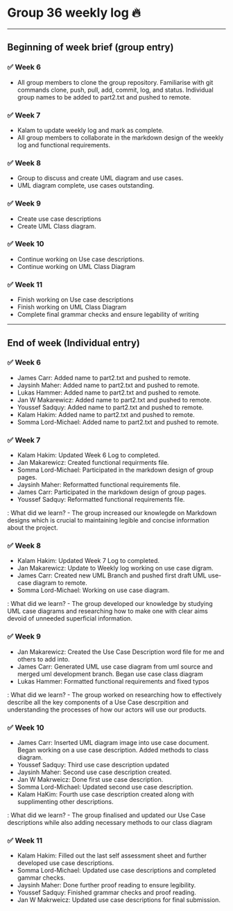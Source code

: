 # Group 36 weekly log :fire:
<hr />

## Beginning of week brief (group entry)

### :white_check_mark: Week 6
- All group members to clone the group repository.  Familiarise with git commands clone, push, pull, add,  commit, log, and status. Individual group names to be added to part2.txt and pushed to remote.

### :white_check_mark: Week 7
- Kalam to update weekly log and mark as complete.
- All group members to collaborate in the markdown design of the weekly log and functional requirements.

### :white_check_mark: Week 8
- Group to discuss and create UML diagram and use cases.
- UML diagram complete, use cases outstanding.

### :white_check_mark: Week 9
- Create use case descriptions
- Create UML Class diagram.

### :white_check_mark: Week 10
- Continue working on Use case descriptions.
- Continue working on UML Class Diagram

### :white_check_mark: Week 11
- Finish working on Use case descriptions
- Finish working on UML Class Diagram
- Complete final grammar checks and ensure legability of writing

<hr>

## End of week (Individual entry)
### :white_check_mark: Week 6

- James Carr: Added name to part2.txt and pushed to remote.
- Jaysinh Maher: Added name to part2.txt and pushed to remote.
- Lukas Hammer: Added name to part2.txt and pushed to remote.
- Jan W Makarewicz: Added name to part2.txt and pushed to remote.
- Youssef Sadquy: Added name to part2.txt and pushed to remote.
- Kalam Hakim: Added name to part2.txt and pushed to remote.
- Somma Lord-Michael: Added name to part2.txt and pushed to remote.


### :white_check_mark: Week 7
- Kalam Hakim: Updated Week 6 Log to completed.
- Jan Makarewicz: Created functional requirments file.
- Somma Lord-Michael: Participated in the markdown design of group pages. 
- Jaysinh Maher: Reformatted functional requirements file.
- James Carr: Participated in the markdown design of group pages.
- Youssef Sadquy: Reformatted functional requirements file.

: What did we learn? - The group increased our knowlegde on Markdown designs which is crucial to maintaining legible and concise
information about the project. 

### :white_check_mark: Week 8
- Kalam Hakim: Updated Week 7 Log to completed.
- Jan Makarewicz: Update to Weekly log working on use case digram.
- James Carr: Created new UML Branch and pushed first draft UML use-case diagram to remote.
- Somma Lord-Michael: Working on use case diagram. 

: What did we learn? - The group developed our knowledge by studying UML case diagrams and researching how to make one with clear aims devoid of unneeded superficial information.

### :white_check_mark: Week 9
- Jan Makarewicz: Created the Use Case Description word file for me and others to add into.
- James Carr: Generated UML use case diagram from uml source and merged uml development branch.  Began use case class diagram
- Lukas Hammer: Formatted functional requirements and fixed typos

: What did we learn? - The group worked on researching how to effectively describe all the key components of a Use Case descrpition and understanding the processes of how our actors will use our products.


### :white_check_mark: Week 10
- James Carr: Inserted UML diagram image into use case document.  Began working on a use case description. Added methods to class diagram.
- Youssef Sadquy: Third use case description updated
- Jaysinh Maher: Second use case description created.
- Jan W Makrweicz: Done first use case description.
- Somma Lord-Michael: Updated second use case description.
- Kalam HaKim: Fourth use case description created along with supplimenting other descriptions.

: What did we learn? - The group finalised and updated our Use Case descriptions while also adding necessary methods to our class diagram

### :white_check_mark: Week 11 
- Kalam Hakim: Filled out the last self assessment sheet and further developed use case descriptions.
- Somma Lord-Michael: Updated use case descriptions and completed gammar checks.
- Jaysinh Maher: Done further proof reading to ensure legibility.
- Youssef Sadquy: Finished grammar checks and proof reading.
- Jan W Makrweicz: Updated use case descriptions for final submission.
